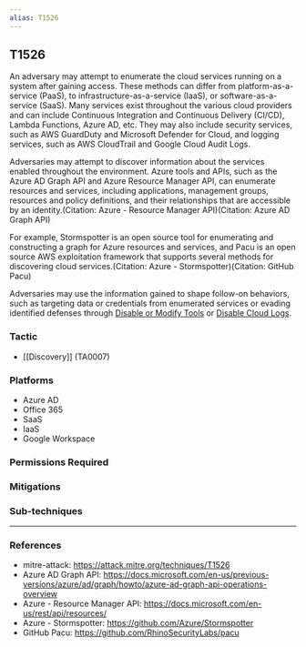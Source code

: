 ```yaml
---
alias: T1526
---
```


## T1526

An adversary may attempt to enumerate the cloud services running on a system after gaining access. These methods can differ from platform-as-a-service (PaaS), to infrastructure-as-a-service (IaaS), or software-as-a-service (SaaS). Many services exist throughout the various cloud providers and can include Continuous Integration and Continuous Delivery (CI/CD), Lambda Functions, Azure AD, etc. They may also include security services, such as AWS GuardDuty and Microsoft Defender for Cloud, and logging services, such as AWS CloudTrail and Google Cloud Audit Logs.

Adversaries may attempt to discover information about the services enabled throughout the environment. Azure tools and APIs, such as the Azure AD Graph API and Azure Resource Manager API, can enumerate resources and services, including applications, management groups, resources and policy definitions, and their relationships that are accessible by an identity.(Citation: Azure - Resource Manager API)(Citation: Azure AD Graph API)

For example, Stormspotter is an open source tool for enumerating and constructing a graph for Azure resources and services, and Pacu is an open source AWS exploitation framework that supports several methods for discovering cloud services.(Citation: Azure - Stormspotter)(Citation: GitHub Pacu)

Adversaries may use the information gained to shape follow-on behaviors, such as targeting data or credentials from enumerated services or evading identified defenses through [Disable or Modify Tools](https://attack.mitre.org/techniques/T1562/001) or [Disable Cloud Logs](https://attack.mitre.org/techniques/T1562/008).


### Tactic
- [[Discovery]] (TA0007)

### Platforms
- Azure AD
- Office 365
- SaaS
- IaaS
- Google Workspace

### Permissions Required

### Mitigations

### Sub-techniques


---
### References

- mitre-attack: https://attack.mitre.org/techniques/T1526
- Azure AD Graph API: https://docs.microsoft.com/en-us/previous-versions/azure/ad/graph/howto/azure-ad-graph-api-operations-overview
- Azure - Resource Manager API: https://docs.microsoft.com/en-us/rest/api/resources/
- Azure - Stormspotter: https://github.com/Azure/Stormspotter
- GitHub Pacu: https://github.com/RhinoSecurityLabs/pacu
